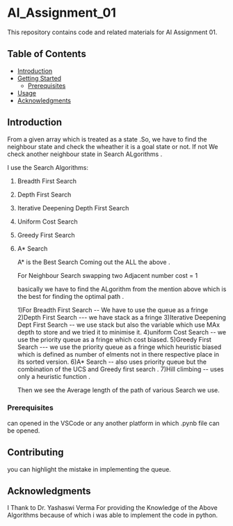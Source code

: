 # AI_Assignment_01

This repository contains code and related materials for AI Assignment 01.

## Table of Contents

- [Introduction](#introduction)
- [Getting Started](#getting-started)
  - [Prerequisites](#prerequisites)
- [Usage](#usage)
- [Acknowledgments](#acknowledgments)

## Introduction
From a given array which is treated as a state .So, we have to find the neighbour state and check the wheather it is a goal state or not.
If not We check another neighbour state in Search ALgorithms .

I use the Search Algorithms:
1) Breadth First Search
2) Depth First Search
3) Iterative Deepening Depth First Search
4) Uniform Cost Search
5) Greedy First Search
6) A* Search


   A* is the Best Search Coming out the ALL the above .

   For Neighbour Search swapping two Adjacent number cost = 1

   basically we have to find the ALgorithm from the mention above which is the best for finding the optimal path .

   1)For Breadth First Search -- We have to use the queue as a fringe
   2)Depth First Search --- we have stack as a fringe
   3)Iterative Deepening Dept First Search -- we use stack but also the variable which use MAx depth to store and we tried it to minimise it.
   4)uniform Cost Search -- we use the priority queue as a fringe which cost biased.
   5)Greedy First Search --- we use the priority queue as a fringe which heuristic biased which is defined as number of elments not in there respective place in its sorted version.
   6)A* Search -- also uses priority queue but the combination of the UCS and Greedy first search .
   7)Hill climbing -- uses only a heuristic function .

   Then we see the Average length of the path of various Search we use.
   


### Prerequisites
can opened in the VSCode or any another platform in which .pynb file can be opened.


## Contributing
you can highlight the mistake in implementing the queue.


## Acknowledgments
I Thank to Dr. Yashaswi Verma For providing the Knowledge of the Above Algorithms because of which i was able to implement the code in python.

